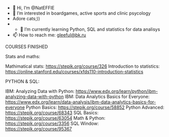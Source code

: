 - 👋 Hi, I’m @NatEFFIE
- 👀 I’m interested in boardgames, active sports and clinic psycology
- Adore cats;))
- - 🌱 I’m currently learning Python, SQL and statistics for data analisys
- 📫 How to reach me: gleeful@bk.ru

<!---
NatEFFIE/NatEFFIE is a ✨ special ✨ repository because its `README.md` (this file) appears on your GitHub profile.
You can click the Preview link to take a look at your changes.
--->

COURSES FINISHED

Stats and maths:

Mathimatical stats: https://stepik.org/course/326
Introduction to statistics: https://online.stanford.edu/courses/xfds110-introduction-statistics

PYTHON & SQL:

IBM: Analyzing Data with Python: https://www.edx.org/learn/python/ibm-analyzing-data-with-python
IBM: Data Analytics Basics for Everyone: https://www.edx.org/learn/data-analysis/ibm-data-analytics-basics-for-everyone
Python Basics: https://stepik.org/course/58852
Python Advanced: https://stepik.org/course/68343
SQL Basics: https://stepik.org/course/63054
Math & Python: https://stepik.org/course/3356
SQL Window: https://stepik.org/course/95367

